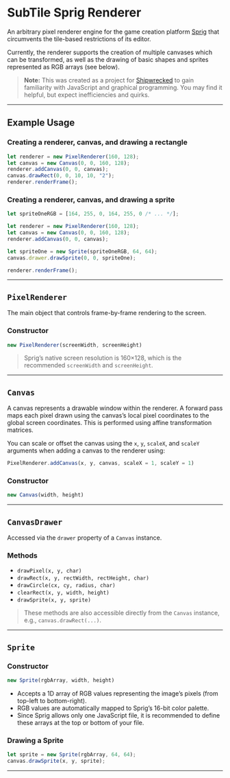 # SubTile Sprig Renderer

An arbitrary pixel renderer engine for the game creation platform [Sprig](https://sprig.hackclub.com/) that circumvents the tile-based restrictions of its editor.

Currently, the renderer supports the creation of multiple canvases which can be transformed, as well as the drawing of basic shapes and sprites represented as RGB arrays (see below).

> **Note:** This was created as a project for [Shipwrecked](https://shipwrecked.hackclub.com/bay) to gain familiarity with JavaScript and graphical programming. You may find it helpful, but expect inefficiencies and quirks.

---

## Example Usage

### Creating a renderer, canvas, and drawing a rectangle
```js
let renderer = new PixelRenderer(160, 128);
let canvas = new Canvas(0, 0, 160, 128);
renderer.addCanvas(0, 0, canvas);
canvas.drawRect(0, 0, 10, 10, "2");
renderer.renderFrame();
```

### Creating a renderer, canvas, and drawing a sprite
```js
let spriteOneRGB = [164, 255, 0, 164, 255, 0 /* ... */];

let renderer = new PixelRenderer(160, 128);
let canvas = new Canvas(0, 0, 160, 128);
renderer.addCanvas(0, 0, canvas);

let spriteOne = new Sprite(spriteOneRGB, 64, 64);
canvas.drawer.drawSprite(0, 0, spriteOne);

renderer.renderFrame();
```

---

## `PixelRenderer`
The main object that controls frame-by-frame rendering to the screen.

### Constructor
```js
new PixelRenderer(screenWidth, screenHeight)
```
> Sprig’s native screen resolution is 160×128, which is the recommended `screenWidth` and `screenHeight`.

---

## `Canvas`
A canvas represents a drawable window within the renderer. A forward pass maps each pixel drawn using the canvas’s local pixel coordinates to the global screen coordinates. This is performed using affine transformation matrices.

You can scale or offset the canvas using the `x`, `y`, `scaleX`, and `scaleY` arguments when adding a canvas to the renderer using:

```js
PixelRenderer.addCanvas(x, y, canvas, scaleX = 1, scaleY = 1)
```

### Constructor
```js
new Canvas(width, height)
```

---

## `CanvasDrawer`
Accessed via the `drawer` property of a `Canvas` instance.

### Methods
- `drawPixel(x, y, char)`
- `drawRect(x, y, rectWidth, rectHeight, char)`
- `drawCircle(cx, cy, radius, char)`
- `clearRect(x, y, width, height)`
- `drawSprite(x, y, sprite)`

> These methods are also accessible directly from the `Canvas` instance, e.g., `canvas.drawRect(...)`.

---

## `Sprite`

### Constructor
```js
new Sprite(rgbArray, width, height)
```

- Accepts a 1D array of RGB values representing the image’s pixels (from top-left to bottom-right).
- RGB values are automatically mapped to Sprig’s 16-bit color palette.
- Since Sprig allows only one JavaScript file, it is recommended to define these arrays at the top or bottom of your file.

### Drawing a Sprite
```js
let sprite = new Sprite(rgbArray, 64, 64);
canvas.drawSprite(x, y, sprite);
```

---
